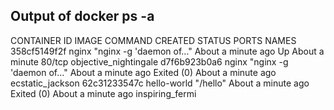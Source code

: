 ## Output of docker ps -a

CONTAINER ID        IMAGE               COMMAND                  CREATED              STATUS                          PORTS               NAMES
358cf5149f2f        nginx               "nginx -g 'daemon of…"   About a minute ago   Up About a minute               80/tcp              objective_nightingale
d7f6b923b0a6        nginx               "nginx -g 'daemon of…"   About a minute ago   Exited (0) About a minute ago                       ecstatic_jackson
62c31233547c        hello-world         "/hello"                 About a minute ago   Exited (0) About a minute ago                       inspiring_fermi